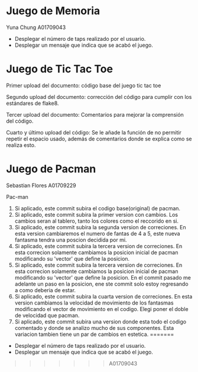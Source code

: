 # Juego de Memoria

Yuna Chung A01709043

- Desplegar el número de taps realizado por el usuario.
- Desplegar un mensaje que indica que se acabó el juego.


# Juego de Tic Tac Toe

Primer upload del documento: código base del juego tic tac toe

Segundo upload del documento: corrección del código para cumplir con los 
estándares de flake8.

Tercer upload del documento: Comentarios para mejorar la comprensión del 
código.

Cuarto y último upload del código: Se le añade la función de no permitir 
repetir el espacio usado, además de comentarios donde se explica como se 
realiza esto.

# Juego de Pacman

Sebastian Flores
A01709229


Pac-man

1. Si aplicado, este commit subira el codigo base(original) de pacman.
2. Si aplicado, este commit subira la primer version con cambios. Los cambios seran al tablero, tanto los colores como el reccorido en si.
3. Si aplicado, este commit subira la segunda version de correciones. En esta version cambiaremos el numero de fantas de 4 a 5, este nueva fantasma tendra una poscion decidida por mi.
4. Si aplicado, este commit subira la tercera version de correciones. En esta correcion solamente cambiamos la posicion inicial de pacman modificando su 'vector' que define la posicion.
5. Si aplicado, este commit subira la tercera version de correciones. En esta correcion solamente cambiamos la posicion inicial de pacman modificando su 'vector' que define la posicion. En el commit pasado me adelante un paso en la posicion, ene ste commit solo estoy regresando a como deberia de estar.
6. Si aplicado, este commit subira la cuarta version de correciones. En esta version cambiamos la velocidad de movimiento de los fantasmas modificando el vector de movimiento en el codigo. Elegi poner el doble de velocidad que pacman.
7. Si aplicado, este commit subira una version donde esta todo el codigo comentado y donde se analizo mucho de sus componentes. Esta variacion tambien tiene un par de cambios en estetica.
=======
- Desplegar el número de taps realizado por el usuario.
- Desplegar un mensaje que indica que se acabó el juego.
>>>>>>> A01709043
